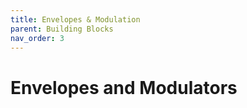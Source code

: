```yaml
---
title: Envelopes & Modulation
parent: Building Blocks
nav_order: 3
---
```


# Envelopes and Modulators
